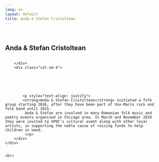 ```yaml
---
lang: en
layout: default
title: Anda & Stefan Cristoltean
---
```


<br>
<div class="container">
    <h2>Anda & Stefan Cristoltean</h2>
    <div class="row">
        <div class="col-sm-4">
            <img class="img img-responsive" src="{{ site.baseurl }}/img/music/stefan.jpg" alt="" />
          
            

        </div> 
        <div class="col-sm-4"> 
<br>
<br>
<br>

            <p style="text-align: justify">
            <strong>Anda & Stefan Cristoltean</strong> initiated a folk group starting 2016, after they have been part of Vox-Maris rock and folk band until 2015.
             Anda & Stefan are involved in many Romanian folk music and poetry events organised in Chicago area. In March and November 2018 they were invited to SPOC's cultural event along with other local artists, in supporting the noble cause of raising funds to help children in need. 
             </p>
        </div>
    </div>

    
    <br>   
</div>
<br>
<br>